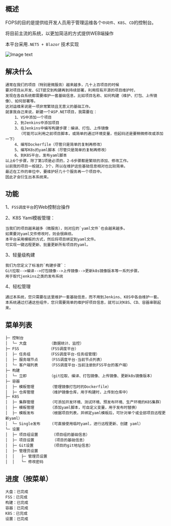 ## 概述
FOPS的目的是提供给开发人员用于管理运维各个`中间件`、`K8S`、`CD`的控制台。

将目前主流的系统，以更加简洁的方式提供WEB端操作

本平台采用`.NET5 + Blazor` 技术实现

![Image text](https://gitee.com/FarseerNet/FOPS/raw/main/07_Solution%20Items%EF%BC%88%E9%A1%B9%E7%9B%AE%E6%96%87%E4%BB%B6%EF%BC%89/index.png)
## 解决什么

    通常在我们的项目（特别是微服务）越来越多，几十上百项目的时候
    要对项目从开发、GIT提交到构建再到持续部署，利用现有开源的项目维护时，
    发现在各自系统都需要维护一套基础信息，比如项目名称、如何构建（维护、打包、上传镜像）、如何部署等。
    这对运维来说是一项非常繁琐且无意义的基础工作。
    就拿我自己来说，新建一个ASP.NET项目，我需要在：
        1、VS中添加一个项目
        2、到Jenkins中添加项目
        3、在Jenkins中编写构建步骤：编译、打包、上传镜像
          （可能可以利用之前项目脚本，或简单的通过环境变量，但起码还是要稍微修改或添加一下）
        4、编写Dockerfile（尽管只是简单的复制再修改）
        5、编写K8s的yaml脚本（尽管只是简单的复制再修改）
        6、到K8S平台，发布yaml脚本
    以上6个步骤，除了第1项是必须的，2-6步骤都是繁琐的添加、修改工作。
    以前我的项目一般就2，3个，所以在维护这些基础信息相对也比较简单。
    最近在工作的单位中，要维护好几十个服务再一个项目中。
    因此才会衍生出本系统来。
## 功能
1、`FSS调度平台`的Web控制台操作

2、K8S Yaml模板管理：

    当我们的项目越来越多（微服务），则对应的`yaml文件`也会越来越多。
    如果要对yaml文件修改时，则会很麻烦。
    本平台采用模板的方式，然后将项目绑定到yaml文件。
    可实现一键远程更新、批量更新所有项目的yaml。

3、轻量级构建

    我们为您定义了标准的`构建步骤`：
    Git拉取-->编译-->打包镜像-->上传镜像-->更新k8s镜像版本等一系列步骤。
    用于取代jenkins之类的发布系统

4、轻松管理
    
    通过本系统，您只需要在这里维护一套基础信息，而不用到Jenkins、K8S中各自维护一套。
    本系统通过打通这些组件，您只需要简单的维护好项目信息，就可以对K8S、CD、容器串联起来。
## 菜单列表
```
├─ 控制台
│  └─ 大盘          （数据统计、监控）
├─ FSS             （FSS调度平台）
│  ├─ 任务组        （FSS调度平台-任务组管理）
│  ├─ 服务端节点     （FSS调度平台-当前节点列表）
│  └─ 客户端列表     （FSS调度平台-当前注册到FSS平台的客户端）
├─ 构建
│  └─ 立即          （git拉取、编译、打包镜像、上传镜像、更新k8s镜像版本）
├─ 容器
│  ├─ 模板管理       （管理镜像打包时的Dockerfile）
│  ├─ 仓库管理       （维护镜像仓库，用于构建时，上传到仓库中）
├─ K8S
│  ├─ 集群管理       （可添加开发环境、测试环境、预发布环境、生产环境的K8S集群）
│  ├─ 模板管理       （添加yaml脚本，可自定义变量，用于发布时替换）
│  ├─ 模板发布       （根据项目列表，并绑定yaml模板后，可针对单个或全部项目远程更新yaml）
│  └─ Single发布     (可直接使用临时yaml，进行远程更新、创建 yaml）
└─ 设置
│  ├─ 项目组设置      （项目组的基础信息）
│  ├─ 项目设置        （项目的基础信息）
│  ├─ Git设置        （项目的git地址信息）
│  ├─ 管理员设置
│  │   ├─ 管理员设置
│  │   └─ 修改密码
```

## 进度（按菜单）
```
大盘：已完成
FSS：已完成
构建：已完成
容器：已完成
K8S：已完成
设置：已完成
```